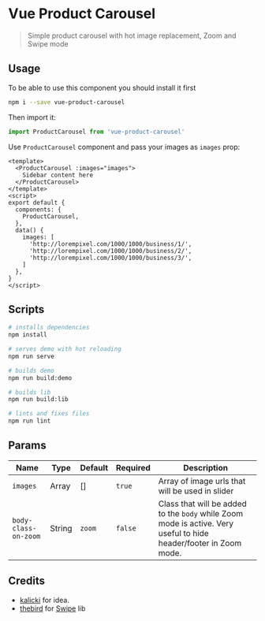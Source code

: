 # Vue Product Carousel

> Simple product carousel with hot image replacement, Zoom and Swipe mode

## Usage

To be able to use this component you should install it first
```bash
npm i --save vue-product-carousel
```
Then import it:
```js
import ProductCarousel from 'vue-product-carousel'
```

Use `ProductCarousel` component and pass your images as `images` prop:

```vue
<template>
  <ProductCarousel :images="images">
    Sidebar content here
  </ProductCarousel>
</template>
<script>
export default {
  components: {
    ProductCarousel,
  },
  data() {
    images: [
      'http://lorempixel.com/1000/1000/business/1/',
      'http://lorempixel.com/1000/1000/business/2/',
      'http://lorempixel.com/1000/1000/business/3/',
    ]
  },
}
</script>
```

## Scripts

``` bash
# installs dependencies
npm install

# serves demo with hot reloading
npm run serve

# builds demo
npm run build:demo

# builds lib
npm run build:lib

# lints and fixes files
npm run lint
```

## Params

|  Name                | Type   | Default  | Required | Description  |
|  ---               | ---   | ---     | ---      | ---         |
|  `images`            | Array  | []       | `true`    | Array of image urls that will be used in slider |
| `body-class-on-zoom` | String | `zoom`   | `false`   | Class that will be added to the `body` while Zoom mode is active. Very useful to hide header/footer in Zoom mode. |

## Credits

- [kalicki](https://github.com/kalicki) for idea.
- [thebird](https://github.com/thebird/Swipe) for [Swipe](https://github.com/thebird/Swipe) lib
